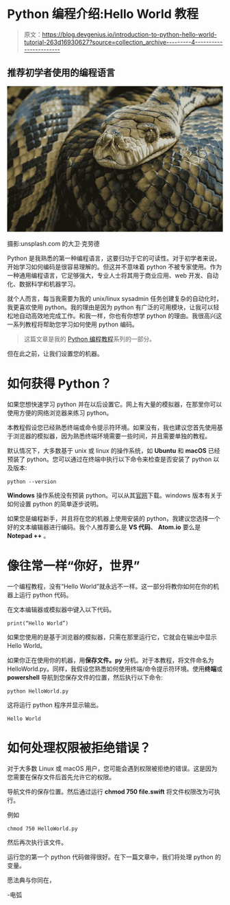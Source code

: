 # Python 编程介绍:Hello World 教程

> 原文：<https://blog.devgenius.io/introduction-to-python-hello-world-tutorial-263d16930627?source=collection_archive---------4----------------------->

## 推荐初学者使用的编程语言

![](img/449380d69a2e351cca57e0af11304c30.png)

摄影:unsplash.com 的大卫·克劳德

Python 是我熟悉的第一种编程语言，这要归功于它的可读性。对于初学者来说，开始学习如何编码是很容易理解的。但这并不意味着 python 不被专家使用。作为一种通用编程语言，它足够强大，专业人士将其用于商业应用、web 开发、自动化、数据科学和机器学习。

就个人而言，每当我需要为我的 unix/linux sysadmin 任务创建复杂的自动化时，我更喜欢使用 python。我的理由是因为 python 有广泛的可用模块，让我可以轻松地自动高效地完成工作。和我一样，你也有你想学 python 的理由。我很高兴这一系列教程将帮助您学习如何使用 python 编码。

> 这篇文章是我的 [Python 编程教程](https://arc-sosangyo.medium.com/list/introduction-to-python-programming-80e79264dcad)系列的一部分。

但在此之前，让我们设置您的机器。

# 如何获得 Python？

如果您想快速学习 python 并在以后设置它。网上有大量的模拟器，在那里你可以使用方便的网络浏览器来练习 python。

本教程假设您已经熟悉终端或命令提示符环境。如果没有，我也建议您首先使用基于浏览器的模拟器，因为熟悉终端环境需要一些时间，并且需要单独的教程。

默认情况下，大多数基于 unix 或 linux 的操作系统，如 **Ubuntu** 和 **macOS** 已经预装了 python。您可以通过在终端中执行以下命令来检查是否安装了 python 以及版本:

```
python --version 
```

**Windows** 操作系统没有预装 python。可以从其[官网](https://www.python.org/)下载。windows 版本有关于如何设置 python 的简单逐步说明。

如果您是编程新手，并且将在您的机器上使用安装的 python，我建议您选择一个好的文本编辑器进行编码。我个人推荐要么是 **VS 代码**、 **Atom.io** 要么是 **Notepad ++** 。

# 像往常一样“你好，世界”

一个编程教程，没有“Hello World”就永远不一样。这一部分将教你如何在你的机器上运行 python 代码。

在文本编辑器或模拟器中键入以下代码。

```
print(“Hello World”)
```

如果您使用的是基于浏览器的模拟器，只需在那里运行它，它就会在输出中显示 Hello World。

如果你正在使用你的机器，用**保存文件。py** 分机。对于本教程，将文件命名为 HelloWorld.py。同样，我假设您熟悉如何使用终端/命令提示符环境。使用**终端**或 **powershell** 导航到您保存文件的位置，然后执行以下命令:

```
python HelloWorld.py
```

这将运行 python 程序并显示输出。

```
Hello World
```

# 如何处理权限被拒绝错误？

对于大多数 Linux 或 macOS 用户，您可能会遇到权限被拒绝的错误。这是因为您需要在保存文件后首先允许它的权限。

导航文件的保存位置。然后通过运行 **chmod 750 file.swift** 将文件权限改为可执行。

例如

```
chmod 750 HelloWorld.py
```

然后再次执行该文件。

运行您的第一个 python 代码做得很好。在下一篇文章中，我们将处理 python 的变量。

愿法典与你同在，

-电弧